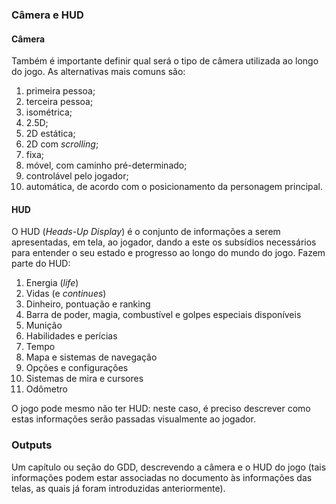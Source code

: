 ### Câmera e HUD

#### Câmera

Também é importante definir qual será o tipo de câmera utilizada ao longo do
jogo. As alternativas mais comuns são:

1. primeira pessoa;
2. terceira pessoa;
3. isométrica;
4. 2.5D;
5. 2D estática;
6. 2D com _scrolling_;
7. fixa;
8. móvel, com caminho pré-determinado;
9. controlável pelo jogador;
10. automática, de acordo com o posicionamento da personagem principal.

#### HUD

O HUD (_Heads-Up Display_) é o conjunto de informações a serem apresentadas, em
tela, ao jogador, dando a este os subsídios necessários para entender o seu
estado e progresso ao longo do mundo do jogo. Fazem parte do HUD:

1. Energia (_life_)
2. Vidas (e _continues_)
3. Dinheiro, pontuação e ranking
4. Barra de poder, magia, combustível e golpes especiais disponíveis
5. Munição
6. Habilidades e perícias
7. Tempo
8. Mapa e sistemas de navegação
9. Opções e configurações
10. Sistemas de mira e cursores
11. Odômetro

O jogo pode mesmo não ter HUD: neste caso, é preciso descrever como estas
informações serão passadas visualmente ao jogador.

### Outputs

Um capítulo ou seção do GDD, descrevendo a câmera e o HUD do jogo (tais
informações podem estar associadas no documento às informações das telas, as
quais já foram introduzidas anteriormente).
